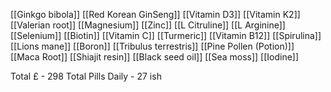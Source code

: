 [[Ginkgo bibola]]
[[Red Korean GinSeng]]
[[Vitamin D3]]
[[Vitamin K2]]
[[Valerian root]]
[[Magnesium]]
[[Zinc]]
[[L Citruline]]
[[L Arginine]]
[[Selenium]]
[[Biotin]]
[[Vitamin C]]
[[Turmeric]]
[[Vitamin B12]]
[[Spirulina]]
[[Lions mane]]
[[Boron]]
[[Tribulus terrestris]]
[[Pine Pollen (Potion)]]
[[Maca Root]]
[[Shiajit resin]]
[[Black seed oil]]
[[Sea moss]]
[[Iodine]]

Total £ -  298 
Total Pills Daily - 27 ish 



